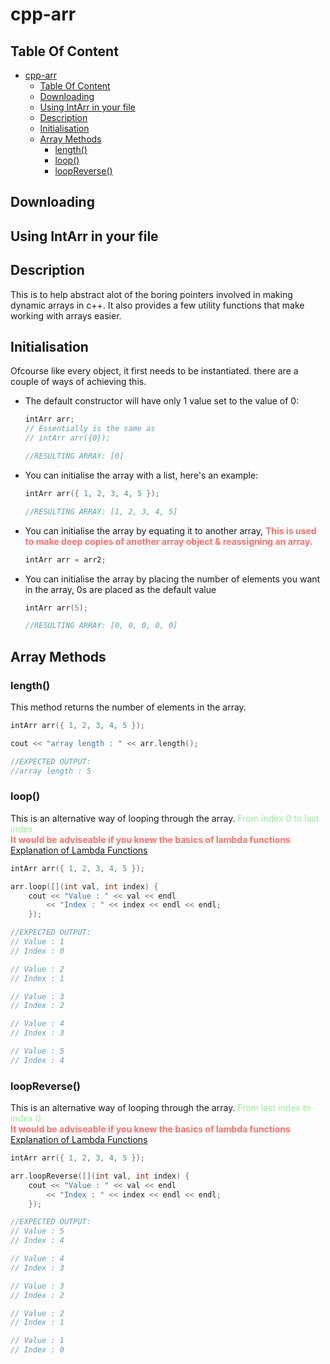 # cpp-arr

## Table Of Content

- [cpp-arr](#cpp-arr)
  - [Table Of Content](#table-of-content)
  - [Downloading](#downloading)
  - [Using IntArr in your file](#using-intarr-in-your-file)
  - [Description](#description)
  - [Initialisation](#initialisation)
  - [Array Methods](#array-methods)
    - [length()](#length)
    - [loop()](#loop)
    - [loopReverse()](#loopreverse)

## Downloading

## Using IntArr in your file

## Description

This is to help abstract alot of the boring pointers involved in making dynamic arrays in c++. It also provides a few utility functions that make working with arrays easier.

## Initialisation

Ofcourse like every object, it first needs to be instantiated. there are a couple of ways of achieving this.

- The default constructor will have only 1 value set to the value of 0:

  ```cpp
  intArr arr;
  // Essentially is the same as
  // intArr arr({0});

  //RESULTING ARRAY: [0]
  ```

- You can initialise the array with a list, here's an example:

  ```cpp
  intArr arr({ 1, 2, 3, 4, 5 });

  //RESULTING ARRAY: [1, 2, 3, 4, 5]
  ```

- You can initialise the array by equating it to another array, <span style='color:#f7746d; font-weight: bold'>This is used to make deep copies of another array object & reassigning an array.</span>

  ```cpp
  intArr arr = arr2;
  ```

- You can initialise the array by placing the number of elements you want in the array, 0s are placed as the default value

  ```cpp
  intArr arr(5);

  //RESULTING ARRAY: [0, 0, 0, 0, 0]
  ```

## Array Methods

### length()

This method returns the number of elements in the array.

```cpp
intArr arr({ 1, 2, 3, 4, 5 });

cout << "array length : " << arr.length();

//EXPECTED OUTPUT:
//array length : 5
```

### loop()

This is an alternative way of looping through the array. <span style='color:#95ed98;'>From index 0 to last index</span> <br/>
<span style='color:#f7746d; font-weight: bold'>It would be adviseable if you knew the basics of lambda functions</span> <br/>
[Explanation of Lambda Functions](https://learn.microsoft.com/en-us/cpp/cpp/lambda-expressions-in-cpp?view=msvc-170)

```cpp
intArr arr({ 1, 2, 3, 4, 5 });

arr.loop([](int val, int index) {
    cout << "Value : " << val << endl
        << "Index : " << index << endl << endl;
    });

//EXPECTED OUTPUT:
// Value : 1
// Index : 0

// Value : 2
// Index : 1

// Value : 3
// Index : 2

// Value : 4
// Index : 3

// Value : 5
// Index : 4
```

### loopReverse()

This is an alternative way of looping through the array. <span style='color:#95ed98;'>From last index to index 0</span> <br/>
<span style='color:#f7746d; font-weight: bold'>It would be adviseable if you knew the basics of lambda functions</span> <br/>
[Explanation of Lambda Functions](https://learn.microsoft.com/en-us/cpp/cpp/lambda-expressions-in-cpp?view=msvc-170)

```cpp
intArr arr({ 1, 2, 3, 4, 5 });

arr.loopReverse([](int val, int index) {
    cout << "Value : " << val << endl
        << "Index : " << index << endl << endl;
    });

//EXPECTED OUTPUT:
// Value : 5
// Index : 4

// Value : 4
// Index : 3

// Value : 3
// Index : 2

// Value : 2
// Index : 1

// Value : 1
// Index : 0
```
